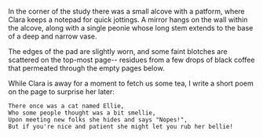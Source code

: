 In the corner of the study there was a small alcove with a patform, where Clara keeps a notepad for quick jottings. A mirror hangs on the wall within the alcove, along with a single peonie whose long stem extends to the base of a deep and narrow vase.

The edges of the pad are slightly worn, and some faint blotches are scattered on the top-most page-- residues from a few drops of black coffee that permeated through the empty pages below.

While Clara is away for a moment to fetch us some tea, I write a short poem on the page to surprise her later:

```
There once was a cat named Ellie,
Who some people thought was a bit smellie,
Upon meeting new folks she hides and says "Nopes!",
But if you're nice and patient she might let you rub her bellie!
```

